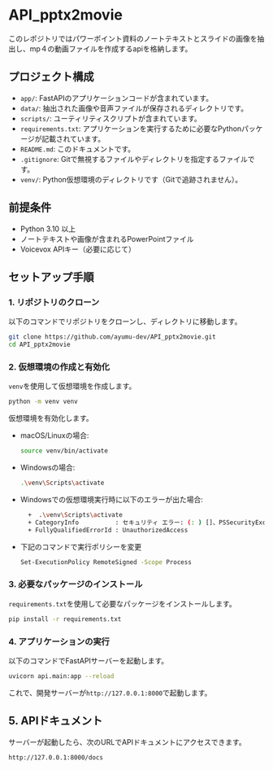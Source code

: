 # API_pptx2movie
このレポジトリではパワーポイント資料のノートテキストとスライドの画像を抽出し、mp４の動画ファイルを作成するapiを格納します。


## プロジェクト構成

- `app/`: FastAPIのアプリケーションコードが含まれています。
- `data/`: 抽出された画像や音声ファイルが保存されるディレクトリです。
- `scripts/`: ユーティリティスクリプトが含まれています。
- `requirements.txt`: アプリケーションを実行するために必要なPythonパッケージが記載されています。
- `README.md`: このドキュメントです。
- `.gitignore`: Gitで無視するファイルやディレクトリを指定するファイルです。
- `venv/`: Python仮想環境のディレクトリです（Gitで追跡されません）。

## 前提条件

- Python 3.10 以上
- ノートテキストや画像が含まれるPowerPointファイル
- Voicevox APIキー（必要に応じて）

## セットアップ手順

### 1. リポジトリのクローン

以下のコマンドでリポジトリをクローンし、ディレクトリに移動します。

```bash
git clone https://github.com/ayumu-dev/API_pptx2movie.git
cd API_pptx2movie
```

### 2. 仮想環境の作成と有効化

`venv`を使用して仮想環境を作成します。

```bash
python -m venv venv
```

仮想環境を有効化します。

- macOS/Linuxの場合:

  ```bash
  source venv/bin/activate
  ```

- Windowsの場合:

  ```bash
  .\venv\Scripts\activate
  ```
- Windowsでの仮想環境実行時に以下のエラーが出た場合:

  ```bash
    +  .\venv\Scripts\activate
    + CategoryInfo          : セキュリティ エラー: (: ) []、PSSecurityException
    + FullyQualifiedErrorId : UnauthorizedAccess
  ```
  
- 下記のコマンドで実行ポリシーを変更
    ```bash
  Set-ExecutionPolicy RemoteSigned -Scope Process
  ```

### 3. 必要なパッケージのインストール

`requirements.txt`を使用して必要なパッケージをインストールします。

```bash
pip install -r requirements.txt
```


### 4. アプリケーションの実行

以下のコマンドでFastAPIサーバーを起動します。

```bash
uvicorn api.main:app --reload
```

これで、開発サーバーが`http://127.0.0.1:8000`で起動します。


## 5. APIドキュメント

サーバーが起動したら、次のURLでAPIドキュメントにアクセスできます。

```
http://127.0.0.1:8000/docs
```
